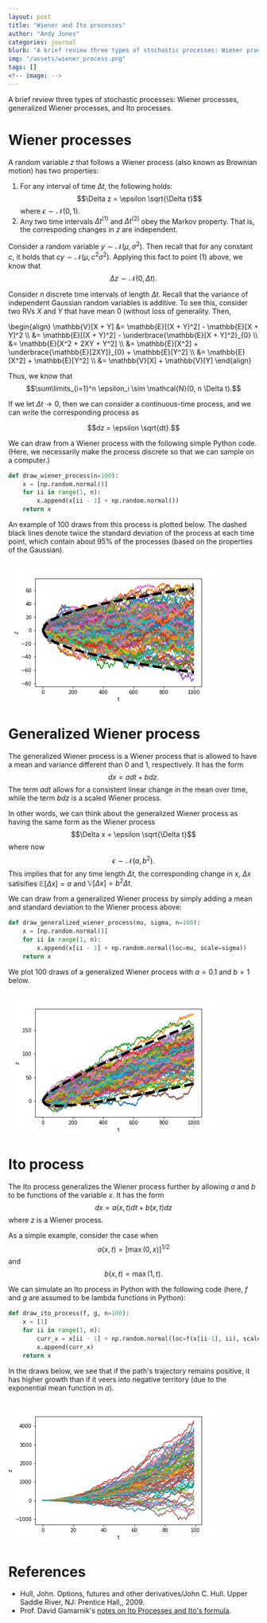 ```yaml
---
layout: post
title: "Wiener and Ito processes"
author: "Andy Jones"
categories: journal
blurb: "A brief review three types of stochastic processes: Wiener processes, generalized Wiener processes, and Ito processes."
img: "/assets/wiener_process.png"
tags: []
<!-- image: -->
---
```


A brief review three types of stochastic processes: Wiener processes, generalized Wiener processes, and Ito processes.

# Wiener processes

A random variable $z$ that follows a Wiener process (also known as Brownian motion) has two properties:

1. For any interval of time $\Delta t$, the following holds: $$\Delta z = \epsilon \sqrt{\Delta t}$$ where $\epsilon \sim \mathcal{N}(0, 1)$.
2. Any two time intervals $\Delta t^{(1)}$ and $\Delta t^{(2)}$ obey the Markov property. That is, the correspoding changes in $z$ are independent.

Consider a random variable $y \sim \mathcal{N}(\mu, \sigma^2)$. Then recall that for any constant $c$, it holds that $cy \sim \mathcal{N}(\mu, c^2 \sigma^2)$. Applying this fact to point (1) above, we know that $$\Delta z \sim \mathcal{N}(0, \Delta t).$$

Consider $n$ discrete time intervals of length $\Delta t$. Recall that the variance of independent Gaussian random variables is additive. To see this, consider two RVs $X$ and $Y$ that have mean $0$ (without loss of generality. Then,

\begin{align} \mathbb{V}[X + Y] &= \mathbb{E}[(X + Y)^2] - \mathbb{E}[X + Y]^2 \\\ &= \mathbb{E}[(X + Y)^2] - \underbrace{\mathbb{E}[X + Y]^2}\_{0} \\\ &= \mathbb{E}[X^2 + 2XY + Y^2] \\\ &= \mathbb{E}[X^2] +  \underbrace{\mathbb{E}[2XY]}\_{0} +  \mathbb{E}[Y^2] \\\ &= \mathbb{E}[X^2] + \mathbb{E}[Y^2] \\\ &= \mathbb{V}[X] + \mathbb{V}[Y] \end{align}

Thus, we know that $$\sum\limits_{i=1}^n \epsilon_i \sim \mathcal{N}(0, n \Delta t).$$

If we let $\Delta t \to 0$, then we can consider a continuous-time process, and we can write the corresponding process as 

$$dz = \epsilon \sqrt{dt}.$$

We can draw from a Wiener process with the following simple Python code. (Here, we necessarily make the process discrete so that we can sample on a computer.)

```python
def draw_wiener_process(n=100):
    x = [np.random.normal()]
    for ii in range(1, n):
        x.append(x[ii - 1] + np.random.normal())
    return x
```

An example of 100 draws from this process is plotted below. The dashed black lines denote twice the standard deviation of the process at each time point, which contain about 95\% of the processes (based on the properties of the Gaussian).

![wiener_process](/assets/wiener_process.png)


# Generalized Wiener process

The generalized Wiener process is a Wiener process that is allowed to have a mean and variance different than $0$ and $1$, respectively. It has the form $$dx = a dt + b dz.$$ The term $a dt$ allows for a consistent linear change in the mean over time, while the term $b dz$ is a scaled Wiener process.

In other words, we can think about the generalized Wiener process as having the same form as the Wiener process $$\Delta x = \epsilon \sqrt{\Delta t}$$ where now $$\epsilon \sim \mathcal{N}(a, b^2).$$ This implies that for any time length $\Delta t$, the corresponding change in $x$, $\Delta x$ satisifies $\mathbb{E}[\Delta x] = a$ and $\mathbb{V}[\Delta x] = b^2 \Delta t$.

We can draw from a generalized Wiener process by simply adding a mean and standard deviation to the Wiener process above:

```python
def draw_generalized_wiener_process(mu, sigma, n=100):
    x = [np.random.normal()]
    for ii in range(1, n):
        x.append(x[ii - 1] + np.random.normal(loc=mu, scale=sigma))
    return x
```

We plot 100 draws of a generalized Wiener process with $a = 0.1$ and $b = 1$ below.

![generalized_wiener_process](/assets/generalized_wiener_process.png)



# Ito process

The Ito process generalizes the Wiener process further by allowing $a$ and $b$ to be functions of the variable $x$. It has the form $$dx = a(x, t) dt + b(x, t) dz$$ where $z$ is a Wiener process.

As a simple example, consider the case when $$a(x, t) = [\max(0, x)]^{1/2}$$ and $$b(x, t) = \max(1, t).$$

We can simulate an Ito process in Python with the following code (here, $f$ and $g$ are assumed to be lambda functions in Python):

```python
def draw_ito_process(f, g, n=100):
    x = [1]
    for ii in range(1, n):
        curr_x = x[ii - 1] + np.random.normal(loc=f(x[ii-1], ii), scale=g(x[ii-1], ii))
        x.append(curr_x)
    return x
```

In the draws below, we see that if the path's trajectory remains positive, it has higher growth than if it veers into negative territory (due to the exponential mean function in $a$).

![ito_process](/assets/ito_process.png)

# References

- Hull, John. Options, futures and other derivatives/John C. Hull. Upper Saddle River, NJ: Prentice Hall,, 2009.
- Prof. David Gamarnik's [notes on Ito Processes and Ito's formula](https://ocw.mit.edu/courses/sloan-school-of-management/15-070j-advanced-stochastic-processes-fall-2013/lecture-notes/MIT15_070JF13_Lec17.pdf).
